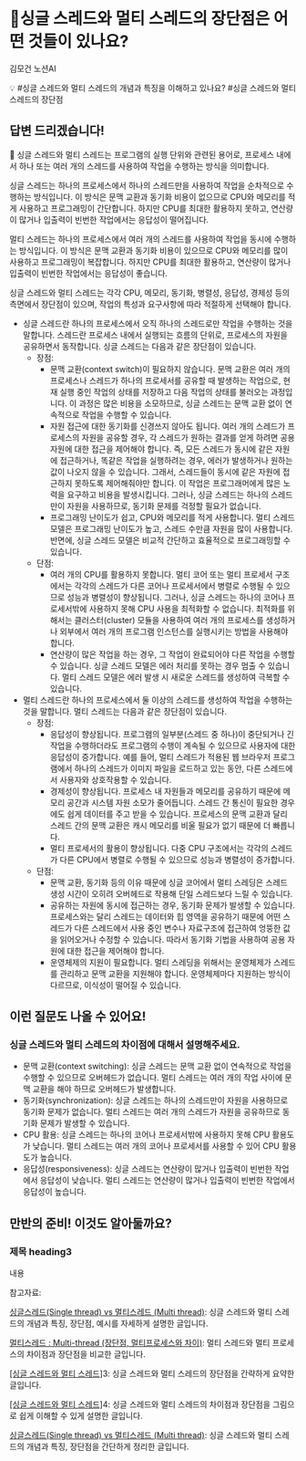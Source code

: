 # 🤔싱글 스레드와 멀티 스레드의 장단점은 어떤 것들이 있나요?

김모건 노션AI

💡 #싱글 스레드와 멀티 스레드의 개념과 특징을 이해하고 있나요? #싱글 스레드와 멀티 스레드의 장단점

## **답변 드리겠습니다!**

<aside>
📌 싱글 스레드와 멀티 스레드는 프로그램의 실행 단위와 관련된 용어로, 프로세스 내에서 하나 또는 여러 개의 스레드를 사용하여 작업을 수행하는 방식을 의미합니다.

싱글 스레드는 하나의 프로세스에서 하나의 스레드만을 사용하여 작업을 순차적으로 수행하는 방식입니다. 이 방식은 문맥 교환과 동기화 비용이 없으므로 CPU와 메모리를 적게 사용하고 프로그래밍이 간단합니다. 하지만 CPU를 최대한 활용하지 못하고, 연산량이 많거나 입출력이 빈번한 작업에서는 응답성이 떨어집니다.

멀티 스레드는 하나의 프로세스에서 여러 개의 스레드를 사용하여 작업을 동시에 수행하는 방식입니다. 이 방식은 문맥 교환과 동기화 비용이 있으므로 CPU와 메모리를 많이 사용하고 프로그래밍이 복잡합니다. 하지만 CPU를 최대한 활용하고, 연산량이 많거나 입출력이 빈번한 작업에서는 응답성이 좋습니다.

싱글 스레드와 멀티 스레드는 각각 CPU, 메모리, 동기화, 병렬성, 응답성, 경제성 등의 측면에서 장단점이 있으며, 작업의 특성과 요구사항에 따라 적절하게 선택해야 합니다.

</aside>

- 싱글 스레드란 하나의 프로세스에서 오직 하나의 스레드로만 작업을 수행하는 것을 말합니다. 스레드란 프로세스 내에서 실행되는 흐름의 단위로, 프로세스의 자원을 공유하면서 동작합니다. 싱글 스레드는 다음과 같은 장단점이 있습니다.
    - 장점:
        - 문맥 교환(context switch)이 필요하지 않습니다. 문맥 교환은 여러 개의 프로세스나 스레드가 하나의 프로세서를 공유할 때 발생하는 작업으로, 현재 실행 중인 작업의 상태를 저장하고 다음 작업의 상태를 불러오는 과정입니다. 이 과정은 많은 비용을 소모하므로, 싱글 스레드는 문맥 교환 없이 연속적으로 작업을 수행할 수 있습니다.
        - 자원 접근에 대한 동기화를 신경쓰지 않아도 됩니다. 여러 개의 스레드가 프로세스의 자원을 공유할 경우, 각 스레드가 원하는 결과를 얻게 하려면 공용 자원에 대한 접근을 제어해야 합니다. 즉, 모든 스레드가 동시에 같은 자원에 접근하거나, 똑같은 작업을 실행하려는 경우, 에러가 발생하거나 원하는 값이 나오지 않을 수 있습니다. 그래서, 스레드들이 동시에 같은 자원에 접근하지 못하도록 제어해줘야만 합니다. 이 작업은 프로그래머에게 많은 노력을 요구하고 비용을 발생시킵니다. 그러나, 싱글 스레드는 하나의 스레드만이 자원을 사용하므로, 동기화 문제를 걱정할 필요가 없습니다.
        - 프로그래밍 난이도가 쉽고, CPU와 메모리를 적게 사용합니다. 멀티 스레드 모델은 프로그래밍 난이도가 높고, 스레드 수만큼 자원을 많이 사용합니다. 반면에, 싱글 스레드 모델은 비교적 간단하고 효율적으로 프로그래밍할 수 있습니다.
    - 단점:
        - 여러 개의 CPU를 활용하지 못합니다. 멀티 코어 또는 멀티 프로세서 구조에서는 각각의 스레드가 다른 코어나 프로세서에서 병렬로 수행될 수 있으므로 성능과 병렬성이 향상됩니다. 그러나, 싱글 스레드는 하나의 코어나 프로세서밖에 사용하지 못해 CPU 사용을 최적화할 수 없습니다. 최적화를 위해서는 클러스터(cluster) 모듈을 사용하여 여러 개의 프로세스를 생성하거나 외부에서 여러 개의 프로그램 인스턴스를 실행시키는 방법을 사용해야 합니다.
        - 연산량이 많은 작업을 하는 경우, 그 작업이 완료되어야 다른 작업을 수행할 수 있습니다. 싱글 스레드 모델은 에러 처리를 못하는 경우 멈출 수 있습니다. 멀티 스레드 모델은 에러 발생 시 새로운 스레드를 생성하여 극복할 수 있습니다.
- 멀티 스레드란 하나의 프로세스에서 둘 이상의 스레드를 생성하여 작업을 수행하는 것을 말합니다. 멀티 스레드는 다음과 같은 장단점이 있습니다.
    - 장점:
        - 응답성이 향상됩니다. 프로그램의 일부분(스레드 중 하나)이 중단되거나 긴 작업을 수행하더라도 프로그램의 수행이 계속될 수 있으므로 사용자에 대한 응답성이 증가합니다. 예를 들어, 멀티 스레드가 적용된 웹 브라우저 프로그램에서 하나의 스레드가 이미지 파일을 로드하고 있는 동안, 다른 스레드에서 사용자와 상호작용할 수 있습니다.
        - 경제성이 향상됩니다. 프로세스 내 자원들과 메모리를 공유하기 때문에 메모리 공간과 시스템 자원 소모가 줄어듭니다. 스레드 간 통신이 필요한 경우에도 쉽게 데이터를 주고 받을 수 있습니다. 프로세스의 문맥 교환과 달리 스레드 간의 문맥 교환은 캐시 메모리를 비울 필요가 없기 때문에 더 빠릅니다.
        - 멀티 프로세서의 활용이 향상됩니다. 다중 CPU 구조에서는 각각의 스레드가 다른 CPU에서 병렬로 수행될 수 있으므로 성능과 병렬성이 증가합니다.
    - 단점:
        - 문맥 교환, 동기화 등의 이유 때문에 싱글 코어에서 멀티 스레딩은 스레드 생성 시간이 오히려 오버헤드로 작용해 단일 스레드보다 느릴 수 있습니다.
        - 공유하는 자원에 동시에 접근하는 경우, 동기화 문제가 발생할 수 있습니다. 프로세스와는 달리 스레드는 데이터와 힙 영역을 공유하기 때문에 어떤 스레드가 다른 스레드에서 사용 중인 변수나 자료구조에 접근하여 엉뚱한 값을 읽어오거나 수정할 수 있습니다. 따라서 동기화 기법을 사용하여 공용 자원에 대한 접근을 제어해야 합니다.
        - 운영체제의 지원이 필요합니다. 멀티 스레딩을 위해서는 운영체제가 스레드를 관리하고 문맥 교환을 지원해야 합니다. 운영체제마다 지원하는 방식이 다르므로, 이식성이 떨어질 수 있습니다.

## **이런 질문도 나올 수 있어요!**

### 싱글 스레드와 멀티 스레드의 차이점에 대해서 설명해주세요.

- 문맥 교환(context switching): 싱글 스레드는 문맥 교환 없이 연속적으로 작업을 수행할 수 있으므로 오버헤드가 없습니다. 멀티 스레드는 여러 개의 작업 사이에 문맥 교환을 해야 하므로 오버헤드가 발생합니다.
- 동기화(synchronization): 싱글 스레드는 하나의 스레드만이 자원을 사용하므로 동기화 문제가 없습니다. 멀티 스레드는 여러 개의 스레드가 자원을 공유하므로 동기화 문제가 발생할 수 있습니다.
- CPU 활용: 싱글 스레드는 하나의 코어나 프로세서밖에 사용하지 못해 CPU 활용도가 낮습니다. 멀티 스레드는 여러 개의 코어나 프로세서를 사용할 수 있어 CPU 활용도가 높습니다.
- 응답성(responsiveness): 싱글 스레드는 연산량이 많거나 입출력이 빈번한 작업에서 응답성이 낮습니다. 멀티 스레드는 연산량이 많거나 입출력이 빈번한 작업에서 응답성이 높습니다.

## **만반의 준비! 이것도 알아둘까요?**

### **제목 heading3**

내용

참고자료: 

[싱글스레드(Single thread) vs 멀티스레드 (Multi thread)](https://velog.io/@gil0127/%EC%8B%B1%EA%B8%80%EC%8A%A4%EB%A0%88%EB%93%9CSingle-thread-vs-%EB%A9%80%ED%8B%B0%EC%8A%A4%EB%A0%88%EB%93%9C-Multi-thread-t5gv4udj): 싱글 스레드와 멀티 스레드의 개념과 특징, 장단점, 예시를 자세하게 설명한 글입니다.

[멀티스레드 : Multi-thread (장단점, 멀티프로세스와 차이)](https://velog.io/@_dodo_hee/%ED%95%B8%EB%93%9C%EB%B6%81-%EC%8B%B1%EA%B8%80-%EC%8A%A4%EB%A0%88%EB%93%9C-%EB%A9%80%ED%8B%B0-%EC%8A%A4%EB%A0%88%EB%93%9C): 멀티 스레드와 멀티 프로세스의 차이점과 장단점을 비교한 글입니다.

[[싱글 스레드와 멀티 스레드]](https://velog.io/@haizel/qznoa646)3: 싱글 스레드와 멀티 스레드의 장단점을 간략하게 요약한 글입니다.

[[싱글 스레드와 멀티 스레드]](https://full-of-bluff.tistory.com/5)4: 싱글 스레드와 멀티 스레드의 차이점과 장단점을 그림으로 쉽게 이해할 수 있게 설명한 글입니다.

[싱글스레드(Single thread) vs 멀티스레드 (Multi thread)](https://velog.io/@haizel/qznoa646): 싱글 스레드와 멀티 스레드의 개념과 특징, 장단점을 간단하게 정리한 글입니다.